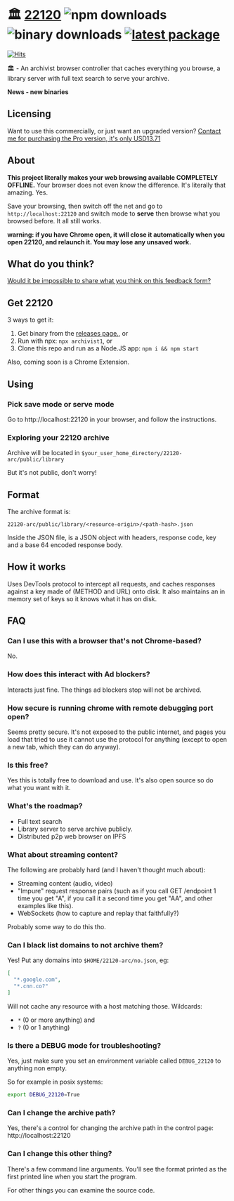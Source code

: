 # :classical_building: [22120](https://github.com/c9fe/22120) ![npm downloads](https://img.shields.io/npm/dt/archivist1?label=npm%20downloads) ![binary downloads](https://img.shields.io/github/downloads/c9fe/22120/total?label=binary%20downloads) [![latest package](https://img.shields.io/github/v/release/c9fe/22120?label=latest%20release)](https://github.com/c9fe/22120/releases)

[![Hits](https://hits.seeyoufarm.com/api/count/incr/badge.svg?url=https%3A%2F%2Fgithub.com%2Fc9fe%2F22120&count_bg=%2379C83D&title_bg=%23555555&icon=&icon_color=%23E7E7E7&title=%28day%2Ftotal%29%20visitors%2B%2B%2B&edge_flat=false)](https://hits.seeyoufarm.com)

:classical_building: - An archivist browser controller that caches everything you browse, a library server with full text search to serve your archive. 

**News - new binaries** 

## Licensing

Want to use this commercially, or just want an upgraded version? [Contact me for purchasing the Pro version, it's only USD13.71](mailto:cris@dosycorp.com?subject=22120&body=Hi%20Cris)

## About

**This project literally makes your web browsing available COMPLETELY OFFLINE.** Your browser does not even know the difference. It's literally that amazing. Yes. 

Save your browsing, then switch off the net and go to `http://localhost:22120` and switch mode to **serve** then browse what you browsed before. It all still works.

**warning: if you have Chrome open, it will close it automatically when you open 22120, and relaunch it. You may lose any unsaved work.**

## What do you think?

[Would it be impossible to share what you think on this feedback form?](https://forms.gle/san6sZT6B9PN52K38)


## Get 22120

3 ways to get it:

1. Get binary from the [releases page.](https://github.com/c9fe/22120/releases), or
2. Run with npx: `npx archivist1`, or 
3. Clone this repo and run as a Node.JS app: `npm i && npm start` 

Also, coming soon is a Chrome Extension.

## Using

### Pick save mode or serve mode

Go to http://localhost:22120 in your browser, 
and follow the instructions. 

### Exploring your 22120 archive

Archive will be located in `$your_user_home_directory/22120-arc/public/library`

But it's not public, don't worry!

## Format

The archive format is:

`22120-arc/public/library/<resource-origin>/<path-hash>.json`

Inside the JSON file, is a JSON object with headers, response code, key and a base 64 encoded response body.

## How it works

Uses DevTools protocol to intercept all requests, and caches responses against a key made of (METHOD and URL) onto disk. It also maintains an in memory set of keys so it knows what it has on disk. 

## FAQ

### Can I use this with a browser that's not Chrome-based? 

No.

### How does this interact with Ad blockers?

Interacts just fine. The things ad blockers stop will not be archived.

### How secure is running chrome with remote debugging port open?

Seems pretty secure. It's not exposed to the public internet, and pages you load that tried to use it cannot use the protocol for anything (except to open a new tab, which they can do anyway). 

### Is this free?

Yes this is totally free to download and use. It's also open source so do what you want with it.

### What's the roadmap?

- Full text search 
- Library server to serve archive publicly.
- Distributed p2p web browser on IPFS

### What about streaming content?

The following are probably hard (and I haven't thought much about):

- Streaming content (audio, video)
- "Impure" request response pairs (such as if you call GET /endpoint 1 time you get "A", if you call it a second time you get "AA", and other examples like this).
- WebSockets (how to capture and replay that faithfully?)

Probably some way to do this tho.

### Can I black list domains to not archive them?

Yes! Put any domains into `$HOME/22120-arc/no.json`, eg:

```json
[
  "*.google.com",
  "*.cnn.co?"
]
```

Will not cache any resource with a host matching those. Wildcards: 

- `*` (0 or more anything) and 
- `?` (0 or 1 anything) 

### Is there a DEBUG mode for troubleshooting?

Yes, just make sure you set an environment variable called `DEBUG_22120` to anything non empty.

So for example in posix systems:

```bash
export DEBUG_22120=True
```

### Can I change the archive path?

Yes, there's a control for changing the archive path in the control page: http://localhost:22120

### Can I change this other thing?

There's a few command line arguments. You'll see the format printed as the first printed line when you start the program.

For other things you can examine the source code. 


